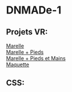 # DNMADe-1
 
## Projets VR:
[Marelle](/HTML/marelle/marelle.html)  
[Marelle + Pieds](/HTML/marelle/marelle_pieds.html)  
[Marelle + Pieds et Mains](/HTML/marelle/marelle_pieds-mains.html)  
[Maquette](./HTML/envlight/model_lumiere.html)  
## CSS:  

